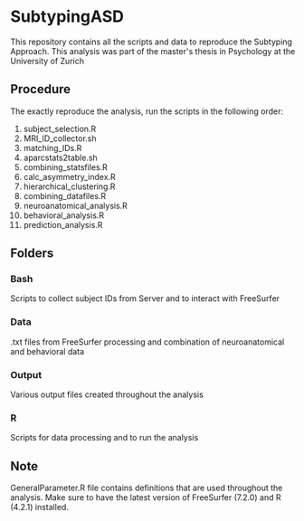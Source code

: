 # SubtypingASD

This repository contains all the scripts and data to reproduce the Subtyping Approach. This analysis was part of the master's thesis in Psychology at the University of Zurich

## Procedure
The exactly reproduce the analysis, run the scripts in the following order:

1. subject_selection.R
2. MRI_ID_collector.sh
3. matching_IDs.R
4. aparcstats2table.sh
5. combining_statsfiles.R
6. calc_asymmetry_index.R
7. hierarchical_clustering.R
8. combining_datafiles.R
9. neuroanatomical_analysis.R
10. behavioral_analysis.R
11. prediction_analysis.R

## Folders

### Bash
Scripts to collect subject IDs from Server and to interact with FreeSurfer

### Data
.txt files from FreeSurfer processing and combination of neuroanatomical and behavioral data

### Output
Various output files created throughout the analysis

### R
Scripts for data processing and to run the analysis

## Note
GeneralParameter.R file contains definitions that are used throughout the analysis. Make sure to have the latest version of FreeSurfer (7.2.0) and R (4.2.1) installed. 
